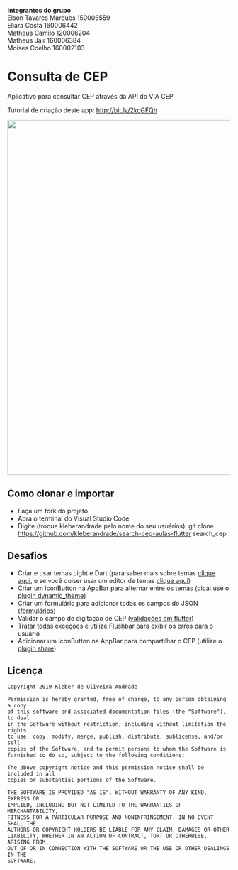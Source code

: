 **Integrantes do grupo**  
Elson Tavares Marques  150006559  
Eliara Costa  160006442  
Matheus Camilo  120006204  
Matheus Jair  160006384  
Moises Coelho  160002103  
 
# Consulta de CEP

Aplicativo para consultar CEP através da API do VIA CEP

Tutorial de criação deste app: http://bit.ly/2kcGFQh

<p align="center">
    <img src="https://miro.medium.com/max/1440/1*St_MBopTzlcfQzasVw1-GA.png" width="800"/>
</p>

## Como clonar e importar

-   Faça um fork do projeto
-   Abra o terminal do Visual Studio Code
-   Digite (troque kleberandrade pelo nome do seu usuários): git clone https://github.com/kleberandrade/search-cep-aulas-flutter search_cep

## Desafios

-   Criar e usar temas Light e Dart (para saber mais sobre temas [clique aqui](https://flutter.dev/docs/cookbook/design/themes), e se você quiser usar um editor de temas [clique aqui](https://rxlabz.github.io/panache/#/))
-   Criar um IconButton na AppBar para alternar entre os temas (dica: use o [plugin dynamic_theme](https://pub.dev/packages/dynamic_theme))
-   Criar um formulário para adicionar todas os campos do JSON ([formulários](https://flutter.dev/docs/cookbook/forms))
-   Validar o campo de digitação de CEP ([validações em flutter](https://medium.com/@nitishk72/form-validation-in-flutter-d762fbc9212c))
-   Tratar todas [exceções](https://www.youtube.com/watch?v=qAzxZJ8NRwI) e utilize [Flushbar](https://pub.dev/packages/flushbar) para exibir os erros para o usuário
-   Adicionar um IconButton na AppBar para compartilhar o CEP (utilize o [plugin share](https://pub.dev/packages/share))

## Licença

    Copyright 2019 Kleber de Oliveira Andrade
    
    Permission is hereby granted, free of charge, to any person obtaining a copy
    of this software and associated documentation files (the "Software"), to deal
    in the Software without restriction, including without limitation the rights
    to use, copy, modify, merge, publish, distribute, sublicense, and/or sell
    copies of the Software, and to permit persons to whom the Software is
    furnished to do so, subject to the following conditions:
    
    The above copyright notice and this permission notice shall be included in all
    copies or substantial portions of the Software.
    
    THE SOFTWARE IS PROVIDED "AS IS", WITHOUT WARRANTY OF ANY KIND, EXPRESS OR
    IMPLIED, INCLUDING BUT NOT LIMITED TO THE WARRANTIES OF MERCHANTABILITY,
    FITNESS FOR A PARTICULAR PURPOSE AND NONINFRINGEMENT. IN NO EVENT SHALL THE
    AUTHORS OR COPYRIGHT HOLDERS BE LIABLE FOR ANY CLAIM, DAMAGES OR OTHER
    LIABILITY, WHETHER IN AN ACTION OF CONTRACT, TORT OR OTHERWISE, ARISING FROM,
    OUT OF OR IN CONNECTION WITH THE SOFTWARE OR THE USE OR OTHER DEALINGS IN THE
    SOFTWARE.
